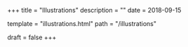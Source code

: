 +++
title = "Illustrations"
description = ""
date = 2018-09-15

template = "illustrations.html"
path = "/illustrations"

draft = false
+++